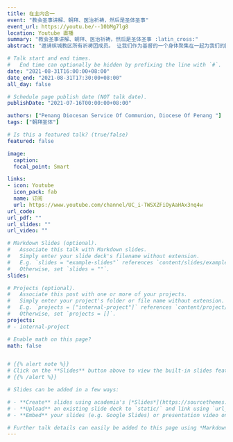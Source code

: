 ```yaml
---
title: 在主内合一
event: "教会圣事讲解、朝拜、医治祈祷，然后是圣体圣事"
event_url: https://youtu.be/--10bMg7lg8
location: Youtube 直播
summary: "教会圣事讲解、朝拜、医治祈祷，然后是圣体圣事 :latin_cross:"
abstract: "邀请槟城教区所有祈祷团成员。 让我们作为基督的一个身体聚集在一起为我们的国家祈祷 哈利路亚!"

# Talk start and end times.
#   End time can optionally be hidden by prefixing the line with `#`.
date: "2021-08-31T16:00:00+08:00"
date_end: "2021-08-31T17:30:00+08:00"
all_day: false

# Schedule page publish date (NOT talk date).
publishDate: "2021-07-16T00:00:00+08:00"

authors: ["Penang Diocesan Service Of Communion, Diocese Of Penang "]
tags: ["朝拜圣体"]

# Is this a featured talk? (true/false)
featured: false

image:
  caption:
  focal_point: Smart

links:
- icon: Youtube
  icon_pack: fab
  name: 订阅
  url: https://www.youtube.com/channel/UC_i-TWSXZFiOyAaHAx3nq4w
url_code:
url_pdf: ""
url_slides: ""
url_video: ""

# Markdown Slides (optional).
#   Associate this talk with Markdown slides.
#   Simply enter your slide deck's filename without extension.
#   E.g. `slides = "example-slides"` references `content/slides/example-slides.md`.
#   Otherwise, set `slides = ""`.
slides:

# Projects (optional).
#   Associate this post with one or more of your projects.
#   Simply enter your project's folder or file name without extension.
#   E.g. `projects = ["internal-project"]` references `content/project/deep-learning/index.md`.
#   Otherwise, set `projects = []`.
projects:
# - internal-project

# Enable math on this page?
math: false


# {{% alert note %}}
# Click on the **Slides** button above to view the built-in slides feature.
# {{% /alert %}}

# Slides can be added in a few ways:

# - **Create** slides using academia's [*Slides*](https://sourcethemes.com/academic/docs/managing-content/#create-slides) feature and link using `slides` parameter in the front matter of the talk file
# - **Upload** an existing slide deck to `static/` and link using `url_slides` parameter in the front matter of the talk file
# - **Embed** your slides (e.g. Google Slides) or presentation video on this page using [shortcodes](https://sourcethemes.com/academic/docs/writing-markdown-latex/).

# Further talk details can easily be added to this page using *Markdown* and $\rm \LaTeX$ math code.
---
```

